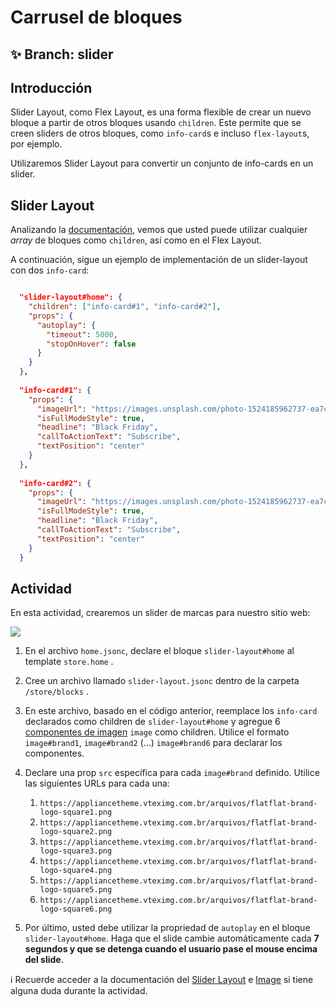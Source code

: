 # Carrusel de bloques 

## :sparkles: **Branch:** slider

## Introducción

Slider Layout, como Flex Layout, es una forma flexible de crear  un nuevo bloque a partir de otros bloques usando `children`. Este permite que se creen sliders de otros bloques, como `info-card`s e incluso `flex-layout`s, por ejemplo.

Utilizaremos Slider Layout para convertir un conjunto de info-cards en un slider.

## Slider Layout

Analizando la [documentación](https://vtex.io/docs/components/layout/vtex.slider-layout), vemos que usted  puede utilizar cualquier _array_ de bloques  como `children`, así como en el Flex Layout.

A continuación, sigue un ejemplo de implementación de un slider-layout con dos `info-card`:

```json

  "slider-layout#home": {
    "children": ["info-card#1", "info-card#2"],
    "props": {
      "autoplay": {
        "timeout": 5000,
        "stopOnHover": false
      }
    }
  },
  
  "info-card#1": {
    "props": {
      "imageUrl": "https://images.unsplash.com/photo-1524185962737-ea7c028a12cd?ixlib=rb-1.2.1&auto=format&fit=crop&w=1350&q=80",
      "isFullModeStyle": true,
      "headline": "Black Friday",
      "callToActionText": "Subscribe",
      "textPosition": "center"
    }
  },
  
  "info-card#2": {
    "props": {
      "imageUrl": "https://images.unsplash.com/photo-1524185962737-ea7c028a12cd?ixlib=rb-1.2.1&auto=format&fit=crop&w=1350&q=80",
      "isFullModeStyle": true,
      "headline": "Black Friday",
      "callToActionText": "Subscribe",
      "textPosition": "center"
    }
  }

```

## Actividad

En esta actividad, crearemos un slider de marcas para nuestro sitio web:

![](https://appliancetheme.vteximg.com.br/arquivos/brand-slider.png)

1. En el archivo `home.jsonc`, declare el bloque `slider-layout#home` al template `store.home` .

2. Cree un archivo llamado `slider-layout.jsonc` dentro de la carpeta `/store/blocks` .

3. En este archivo, basado en el código anterior, reemplace los `info-card` declarados como children de `slider-layout#home` y agregue 6 [componentes de imagen](https://vtex.io/docs/components/general/vtex.store-components/image) `image` como children. Utilice el formato `image#brand1`, `image#brand2` (...) `image#brand6` para declarar los componentes.

4. Declare una prop `src` específica para cada `image#brand` definido. Utilice las siguientes URLs para cada una:
   1.  `https://appliancetheme.vteximg.com.br/arquivos/flatflat-brand-logo-square1.png`
   2.  `https://appliancetheme.vteximg.com.br/arquivos/flatflat-brand-logo-square2.png`
   3.  `https://appliancetheme.vteximg.com.br/arquivos/flatflat-brand-logo-square3.png`
   4.  `https://appliancetheme.vteximg.com.br/arquivos/flatflat-brand-logo-square4.png`
   5.  `https://appliancetheme.vteximg.com.br/arquivos/flatflat-brand-logo-square5.png`
   6.  `https://appliancetheme.vteximg.com.br/arquivos/flatflat-brand-logo-square6.png`
   
5. Por último, usted debe utilizar la propriedad de `autoplay` en el bloque `slider-layout#home`. Haga que el slide cambie automáticamente cada **7 segundos y que se detenga cuando el usuario pase el mouse encima del slide**.

:information_source: Recuerde acceder a la documentación del [Slider Layout](https://vtex.io/docs/components/layout/vtex.slider-layout) e [Image](https://vtex.io/docs/components/general/vtex.store-components/image) si tiene alguna duda durante la actividad. 

